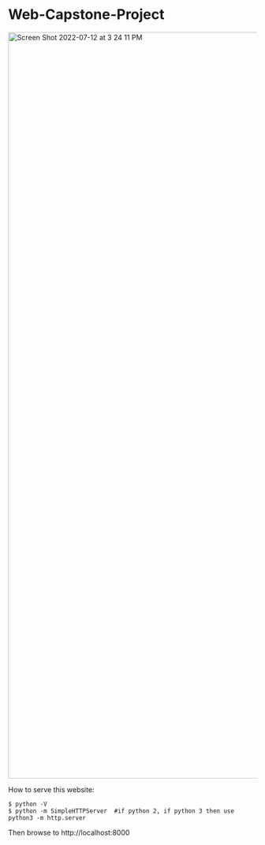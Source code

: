 # Web-Capstone-Project
<img width="1512" alt="Screen Shot 2022-07-12 at 3 24 11 PM" src="https://user-images.githubusercontent.com/62081958/178577315-b3f657e4-003f-4e4f-acf6-400685603871.png">

How to serve this website:
```
$ python -V
$ python -m SimpleHTTPServer  #if python 2, if python 3 then use python3 -m http.server
```
Then browse to http://localhost:8000
